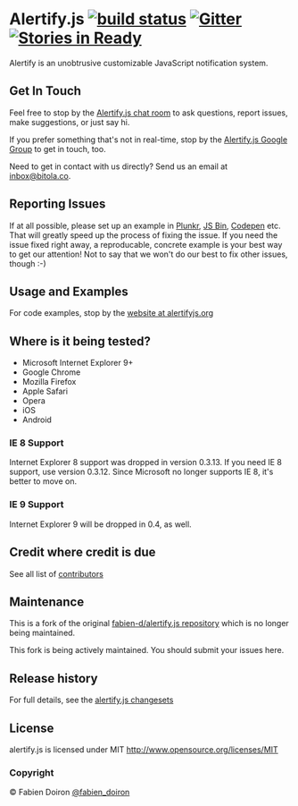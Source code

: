 # Alertify.js [![build status](https://secure.travis-ci.org/alertifyjs/alertify.js.png)](http://travis-ci.org/alertifyjs/alertify.js) [![Gitter](https://badges.gitter.im/Join%20Chat.svg)](https://gitter.im/alertifyjs/alertify.js?utm_source=badge&utm_medium=badge&utm_campaign=pr-badge) [![Stories in Ready](https://badge.waffle.io/alertifyjs/alertify.js.png?label=ready&title=Ready)](https://waffle.io/alertifyjs/alertify.js)

Alertify is an unobtrusive customizable JavaScript notification system.

## Get In Touch

Feel free to stop by the [Alertify.js chat room](https://gitter.im/alertifyjs/alertify.js) to ask questions, report issues, make suggestions, or just say hi. 

If you prefer something that's not in real-time, stop by the [Alertify.js Google Group](https://groups.google.com/forum/#!forum/alertifyjs/new) to get in touch, too.

Need to get in contact with us directly? Send us an email at [inbox@bitola.co](mailto:inbox@bitola.co).

## Reporting Issues

If at all possible, please set up an example in [Plunkr](http://plunkr.co), [JS Bin](//jsbin.com), [Codepen](http://codepen.io/) etc. That will greatly speed up the process of fixing the issue. If you need the issue fixed right away, a reproducable, concrete example is your best way to get our attention! Not to say that we won't do our best to fix other issues, though :-)

## Usage and Examples

For code examples, stop by the [website at alertifyjs.org](http://alertifyjs.org/)

## Where is it being tested?

* Microsoft Internet Explorer 9+
* Google Chrome
* Mozilla Firefox
* Apple Safari
* Opera
* iOS
* Android

### IE 8 Support

Internet Explorer 8 support was dropped in version 0.3.13. If you need IE 8 support,
use version 0.3.12. Since Microsoft no longer supports IE 8, it's better to move on.

### IE 9 Support

Internet Explorer 9 will be dropped in 0.4, as well.

## Credit where credit is due

See all list of [contributors](https://github.com/alertifyjs/alertify.js/contributors)

## Maintenance

This is a fork of the original [fabien-d/alertify.js repository](//github.com/fabien-d/alertify.js) which is
no longer being maintained.

This fork is being actively maintained. You should submit your issues here.


## Release history

For full details, see the [alertify.js changesets](https://github.com/alertify/alertify.js/wiki/Changeset)

## License

alertify.js is licensed under MIT http://www.opensource.org/licenses/MIT

### Copyright

&copy; Fabien Doiron [@fabien_doiron](http://twitter.com/fabien_doiron)
